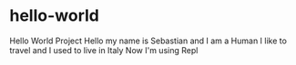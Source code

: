 # hello-world
Hello World Project
Hello my name is Sebastian and I am a Human
I like to travel and I used to live in Italy
Now I'm using Repl